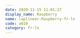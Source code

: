 ```yaml
---
date: 2020-11-15 11:01:27
display_name: Raspberry
name: laplinear-Raspberry-fr-ln
code: a010
category: fr-ln
---
```

